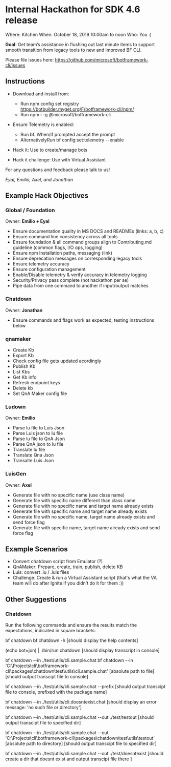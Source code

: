 # Internal Hackathon for SDK 4.6 release

Where: Kitchen
When: October 18, 2019 10:00am to noon
Who: You :)

**Goal**: Get team’s assistance in flushing out last minute items to support smooth transition from legacy tools to new and improved BF CLI.


Please file issues here: https://github.com/microsoft/botframework-cli/issues

## Instructions
* Download and install from: 
  * Run npm config set registry https://botbuilder.myget.org/F/botframework-cli/npm/
  * Run npm i -g @microsoft/botframework-cli

* Ensure Telemetry is enabled: 
  * Run bf. When/if prompted accept the prompt 
  * AlternativelyRun bf config:set:telemetry --enable
* Hack it: Use to create/manage bots
* Hack it challenge: Use with Virtual Assistant

For any questions and feedback please talk to us!

_Eyal, Emilio, Axel, and Jonathan_

## Example Hack Objectives

### Global / Foundation
Owner: **Emilio + Eyal**
* Ensure documentation quality in MS DOCS and READMEs (links: a, b, c)
* Ensure command line consistency across all tools
* Ensure foundation & all command groups align to Contributing.md guideline (common flags, I/O ops, logging)
* Ensure npm Installation paths, messaging (link)
* Ensure deprecation messages on corresponding legacy tools
* Ensure telemetry accuracy
* Ensure configuration management 
* Enable/Disable telemetry & verify accuracy in telemetry logging
* Security/Privacy pass complete (not hackathon per se)
* Pipe data from one command to another if input/output matches

### Chatdown
Owner: **Jonathan**
* Ensure commands and flags work as expected, testing instructions below

### qnamaker

* Create Kb
* Export Kb
* Check config file gets updated acordingly
* Publish Kb
* List Kbs
* Get Kb info
* Refresh endpoint keys
* Delete kb
* Set QnA Maker config file

### Ludown
Owner: **Emilio**

* Parse lu file to Luis Json
* Parse Luis json to lu file
* Parse lu file to QnA Json
* Parse QnA json to lu file
* Translate lu file
* Translate Qna Json
* Transalte Luis Json
 
### LuisGen
Owner: **Axel**

* Generate file with no specific name (use class name)
* Generate file with specific name different than class name
* Generate file with no specific name and target name already exists
* Generate file with specific name and target name already exists
* Generate file with no specific name, target name already exists and send force flag
* Generate file with specific name, target name already exists and send force flag

## Example Scenarios

* Convert chatdown script from Emulator (?)
* QnAMaker: Prepare, create, train, publish, delete KB
* Luis: convert .lu / .luis files
* Challenge: Create & run a Virtual Assistant script  (that's what the VA team will do after Ignite if you didn't do it for them :))

## Other Suggestions

### Chatdown

Run the following commands and ensure the results match the expectations, indicated in square brackets:
	
bf chatdown
bf chatdown -h
[should display the help contents]
	
(echo bot=jon) | ./bin/run chatdown
[should display transcript in console]
	
bf chatdown --in ./test/utils/cli.sample.chat
bf chatdown --in 'C:\Projects\cli\botframework-cli\packages\chatdown\test\utils\cli.sample.chat' [absolute path to file]
[should output transcipt file to console]
	
bf chatdown --in ./test/utils/cli.sample.chat --prefix
[should output transcipt file to console, prefixed with the package name]
	
bf chatdown --in ./test/utils/cli.doesntexist.chat 
[should display an error message: 'no such file or directory']
	
bf chatdown --in ./test/utils/cli.sample.chat --out ./test/testout 
[should output transcipt file to specified dir]
	
bf chatdown --in ./test/utils/cli.sample.chat --out 'C:\Projects\cli\botframework-cli\packages\chatdown\test\utils\testout' [absolute path to directory]
[should output transcipt file to specified dir]
	
bf chatdown --in ./test/utils/cli.sample.chat --out ./test/doesntexist
[should create a dir that doesnt exist and output transcipt file there ]

